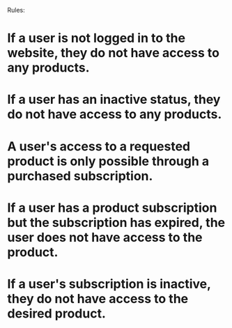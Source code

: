 Rules:
# If a user is not logged in to the website, they do not have access to any products.
# If a user has an inactive status, they do not have access to any products.
# A user's access to a requested product is only possible through a purchased subscription.
# If a user has a product subscription but the subscription has expired, the user does not have access to the product.
# If a user's subscription is inactive, they do not have access to the desired product.
